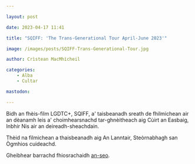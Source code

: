 ```yaml
---

layout: post

date: 2023-04-17 11:41

title: "SQIFF: 'The Trans-Generational Tour April-June 2023'"

image: /images/posts/SQIFF-Trans-Generational-Tour.jpg

author: Crìstean MacMhìcheil

categories:
    - Alba
    - Cultar

mastodon:

---
```


Bidh an fhèis-film LGDTC+, SQIFF, a' taisbeanadh sreath de fhilmichean air an dèanamh leis a' choimhearsnachd tar-ghnèitheach aig Cùirt an Easbaig, Inbhir Nis air an deireadh-sheachdain.

Thèid na filmichean a thaisbeanadh aig An Lanntair, Steòrnabhagh san Ògmhios cuideachd.

Gheibhear barrachd fhiosrachaidh [an-seo](https://www.sqiff.org/events/).
